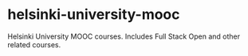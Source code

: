 # helsinki-university-mooc
Helsinki University MOOC courses.  Includes Full Stack Open and other related courses.
